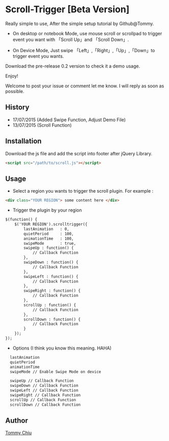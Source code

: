 # Scroll-Trigger [Beta Version]

Really simple to use, After the simple setup tutorial by Github@Tommy.

- On desktop or notebook Mode, use mouse scroll or scrollpad to trigger event you want with 「Scroll Up」and 「Scroll Down」.

- On Device Mode, Just swipe 「Left」,「Right」,「Up」,「Down」to trigger event you wants. 

Download the pre-release 0.2 version to check it a demo usage.

Enjoy!

Welcome to post your issue or comment let me know. 
I will reply as soon as possible.

## History
- 17/07/2015 (Added Swipe Function, Adjust Demo File)
- 13/07/2015 (Scroll Function)

## Installation
Download the js file and add the script into footer after jQuery Library.
```html
<script src="/path/to/scroll.js"></script>
```

## Usage
- Select a region you wants to trigger the scroll plugin. For example :
```html
<div class="YOUR REGION"> some content here </div>
```
- Trigger the plugin by your region
```html
$(function() {
    $('YOUR REGION').scrolltrigger({
        lastAnimation   : 0,
        quietPeriod     : 100,
        animationTime   : 100,
        swipeMode       : true,
        swipeUp : function() {
            // Callback Function
        },
        swipeDown : function() {
            // Callback Function
        },
        swipeLeft : function() {
            // Callback Function
        },
        swipeRight : function() {
            // Callback Function
        },
        scrollUp : function() {
            // Callback Function
        },
        scrollDown : function() {
            // Callback Function
        }
    });
});
```
- Options (I think you know this meaning. HAHA)
```html
  lastAnimation
  quietPeriod
  animationTime
  swipeMode // Enable Swipe Mode on device

  swipeUp // Callback Function
  swipeDown // Callback Function
  swipeLeft // Callback Function
  swipeRight // Callback Function
  scrollUp // Callback Function
  scrollDown // Callback Function
```

## Author
[Tommy Chiu](https://github.com/tommychoo)
